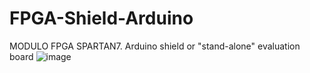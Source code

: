 # FPGA-Shield-Arduino
MODULO FPGA SPARTAN7. Arduino shield or "stand-alone" evaluation board
![image](https://github.com/user-attachments/assets/ca62c845-772c-4b98-bee7-0aa1601cdc28)

